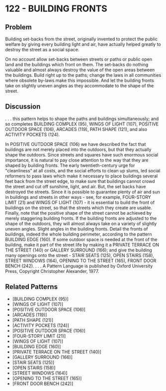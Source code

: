 # 122 - BUILDING FRONTS

## Problem

Building set-backs from the street, originally invented to protect the public welfare by giving every building light and air, have actually helped greatly to destroy the street as a social space.

On no account allow set-backs between streets or paths or public open land and the buildings which front on them. The set-backs do nothing valuable and almost always destroy the value of the open areas between the buildings. Build right up to the paths; change the laws in all communities where obsolete by-laws make this impossible. And let the building fronts take on slightly uneven angles as they accommodate to the shape of the street.

## Discussion

. . . this pattern helps to shape the paths and buildings simultaneously; and so completes BUILDING COMPLEX (95), WINGS OF LIGHT (107), POSITIVE OUTDOOR SPACE (106), ARCADES (119), PATH SHAPE (121), and also ACTIVITY POCKETS (124).

In POSITIVE OUTDOOR SPACE (106) we have described the fact that buildings are not merely placed into the outdoors, but that they actually shape the outdoors. Since streets and squares have such enormous social importance, it is natural to pay close attention to the way that they are shaped by building fronts. The early twentieth-century urge for "cleanliness" at all costs, and the social efforts to clean up slums, led social reformers to pass laws which make it necessary to place buildings several feet back from the street edge, to make sure that buildings cannot crowd the street and cut off sunshine, light, and air. But, the set backs have destroyed the streets. Since it is possible to guarantee plenty of air and sun in buildings and streets in other ways - see, for example, FOUR-STORY LIMIT (21) and WINGS OF LIGHT (107) - it is essential to build the front of buildings on the street, so that the streets which they create are usable. Finally, note that the positive shape of the street cannot be achieved by merely staggering building fronts. If the building fronts are adjusted to the shape of the outdoors, they will almost always take on a variety of slightly uneven angles. Slight angles in the building fronts. Detail the fronts of buildings, indeed the whole building perimeter, according to the pattern BUILDING EDGE (160). If some outdoor space is needed at the front of the building, make it part of the street life by making it a PRIVATE TERRACE ON THE STREET (140) or GALLERY SURROUND (166); and give the building many openings onto the street - STAIR SEATS (125), OPEN STAIRS (158), STREET WINDOWS (164), OPENING TO THE STREET (165), FRONT DOOR BENCH (242). . . . A Pattern Language is published by Oxford University Press, Copyright Christopher Alexander, 1977.

## Related Patterns

- [BUILDING COMPLEX (95)]
- [WINGS OF LIGHT (107)]
- [POSITIVE OUTDOOR SPACE (106)]
- [ARCADES (119)]
- [PATH SHAPE (121)]
- [ACTIVITY POCKETS (124)]
- [POSITIVE OUTDOOR SPACE (106)]
- [FOUR-STORY LIMIT (21)]
- [WINGS OF LIGHT (107)]
- [BUILDING EDGE (160)]
- [PRIVATE TERRACE ON THE STREET (140)]
- [GALLERY SURROUND (166)]
- [STAIR SEATS (125)]
- [OPEN STAIRS (158)]
- [STREET WINDOWS (164)]
- [OPENING TO THE STREET (165)]
- [FRONT DOOR BENCH (242)]

